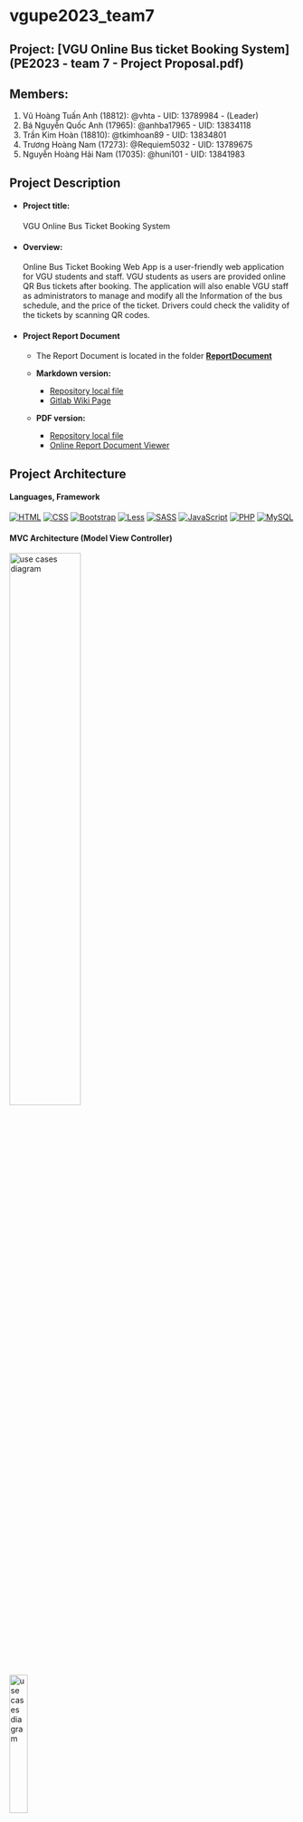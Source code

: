 # vgupe2023_team7
## Project: [VGU Online Bus ticket Booking System](PE2023 - team 7 - Project Proposal.pdf)

## Members: 
 1. Vũ Hoàng Tuấn Anh (18812): @vhta - UID: 13789984 - (Leader)
 2. Bá Nguyễn Quốc Anh (17965): @anhba17965 - UID: 13834118
 3. Trần Kim Hoàn (18810): @tkimhoan89 - UID: 13834801
 4. Trương Hoàng Nam (17273): @Requiem5032 - UID: 13789675
 5. Nguyễn Hoàng Hải Nam (17035): @huni101 - UID: 13841983

## Project Description

- #### Project title: 
    VGU Online Bus Ticket Booking System


- #### Overview: 
    Online Bus Ticket Booking Web App is a user-friendly web application for VGU students and staff. VGU students as users are provided online QR Bus tickets after booking. The application will also enable VGU staff as administrators to manage and modify all the Information of the bus schedule, and the price of the ticket. Drivers could check the validity of the tickets by scanning QR codes.

- #### Project Report Document
    - The Report Document is located in the folder [**ReportDocument**](ReportDocument/)

    - **Markdown version:**
        - [Repository local file](ReportDocument/Team-7-Project-Report.md)
        - [Gitlab Wiki Page](https://gitlab.com/galvdat/vgu_tinyprojects/pe2023/vgupe2023_team7/-/wikis/Team-7-Project-Report)
    - **PDF version:**
        - [Repository local file](ReportDocument/PE2023_Team7_ProjectReport.pdf)
        - [Online Report Document Viewer](https://drive.google.com/file/d/1p67ykhe4eX7x6kO1BOAdxYMtobJVEv3M/view)

## Project Architecture

#### Languages, Framework

 [![HTML][HTML.html]][HTML-url]
 [![CSS][CSS.css]][CSS-url]
 [![Bootstrap][Bootstrap.css]][Bootstrap-url]
 [![Less][Less.js]][Less-url]
 [![SASS][SASS.css]][SASS-url]
 [![JavaScript][JavaScript.js]][JavaScript-url]
 [![PHP][PHP.php]][PHP-url]
 [![MySQL][MySQL.db]][MYSQL-url]

#### MVC Architecture (Model View Controller) 
<img src="Design/Architecture/MVCArchitecture.png" alt="use cases diagram" width="50%"/> <br>

<br>
<img src="Design/Architecture/architecture.png" alt="use cases diagram" width="25%"/> <br>

- #### Model:
    - is a part of the application that represents the data.
    - Client (bus drivers, students) view include all the UI components such as login-page, dashboard.

- #### View:
    - is a part of the application that process the user interaction.
    - The controller will interprets the mouse and keyboard inputs from the user then request the model and view to change as appropriate.
    - When the user login to the system, a system send’s commands to the model to update the UI to the dashboard contain information of that user, if the user change anything, the controller will send commands to the model to update that user information in the database.

- #### Controller:
    - is a part of storing data and its related logic.
    - When a Controller retrieves the students bus ticket information from the database. The model manipulates data and sends it back to the database or uses it to render bus ticket information information to the students.

#### Built With

 [![Docker][Docker.dockerfile]][Docker-url] 

#### Use Cases Diagram
<img src="Design/Diagram/UseCasesDiagram/Final_BusTicketBooking_Use-cases.png" alt="use cases diagram" width="90%"/>

#### Use Cases Diagram
- Student
    - Login <img src="Design/Diagram/ActivityDiagram/Activity1_Student_Login.png" alt="use cases diagram" width="100%"/>
    - View Account Information <img src="Design/Diagram/ActivityDiagram/Activity2_Student_ViewAccountInfo.png" alt="use cases diagram" width="100%"/>
    - Change Password <img src="Design/Diagram/ActivityDiagram/Activity3_Student_ChangePassword.png" alt="use cases diagram" width="100%"/>
    - View Tickets <img src="Design/Diagram/ActivityDiagram/Activity4_Student_ViewTickets.png" alt="use cases diagram" width="100%"/>
    - View Notifications <img src="Design/Diagram/ActivityDiagram/Activity5_Student_ViewNotifications.png" alt="use cases diagram" width="100%"/>
    - Book A Ticket <img src="Design/Diagram/ActivityDiagram/Activity6_Student_Bookaticket.png" alt="use cases diagram" width="100%"/>
    - Logout <img src="Design/Diagram/ActivityDiagram/Activity7_Student_Logout.png" alt="use cases diagram" width="100%"/>

- Admin
    - Login <img src="Design/Diagram/ActivityDiagram/Activity8_Admin_Login.png" alt="use cases diagram" width="100%"/>
    - View Account Information <img src="Design/Diagram/ActivityDiagram/Activity9_Admin_ViewAccountInfo.png" alt="use cases diagram" width="100%"/>
    - Change Password <img src="Design/Diagram/ActivityDiagram/Activity10_Admin_Changepassword.png" alt="use cases diagram" width="100%"/>
    - Change Ticket Price <img src="Design/Diagram/ActivityDiagram/Activity11_Admin_ChangeTicketPrice.png" alt="use cases diagram" width="100%"/>
    - Send Notifications <img src="Design/Diagram/ActivityDiagram/Activity12_Admin_SendNoti.png" alt="use cases diagram" width="100%"/>
    - Add A Ticket <img src="Design/Diagram/ActivityDiagram/Activity13_Admin_AddaTicket.png" alt="use cases diagram" width="100%"/>
    - View Bus Data <img src="Design/Diagram/ActivityDiagram/Activity14_Admin_ViewBusData.png" alt="use cases diagram" width="100%"/>
    - View Ticket Data <img src="Design/Diagram/ActivityDiagram/Activity15_Admin_ViewTicketData.png" alt="use cases diagram" width="100%"/>
    - Logout <img src="Design/Diagram/ActivityDiagram/Activity16_Admin_Logout.png" alt="use cases diagram" width="100%"/>

- Driver
    - Login <img src="Design/Diagram/ActivityDiagram/Activity17_Driver_Login.png" alt="use cases diagram" width="100%"/>
    - View Account Information <img src="Design/Diagram/ActivityDiagram/Activity18_Driver_ViewAccountInfo.png" alt="use cases diagram" width="100%"/>
    - Scan QR Ticket <img src="Design/Diagram/ActivityDiagram/Activity19_Driver_ScanQRTicket.png" alt="use cases diagram" width="100%"/>
    - View Notifications <img src="Design/Diagram/ActivityDiagram/Activity20_Driver_ViewNoti.png" alt="use cases diagram" width="100%"/>
    - Change Password <img src="Design/Diagram/ActivityDiagram/Activity21_Driver_ChangePassword.png" alt="use cases diagram" width="100%"/>
    - Logout <img src="Design/Diagram/ActivityDiagram/Activity22_Driver_Logout.png" alt="use cases diagram" width="100%"/>



#### Sequence Diagram
<img src="Design/Diagram/SequenceDiagram/sequenceDiagram_full_v1.png" alt="sequence diagram" width="90%"/>

#### Entity Relationship Diagram
<img src="Design/Diagram/ERDiagram/Final_BusTicketBookingER.png" alt="entity relationship diagram" width="100%"/>

## Project Setup

#### Requirement
- Docker Engine [(Download Link)](https://www.docker.com/)
- Any Internet browser application: Google Chrome (recommend), Firefox, Microsoft Edge, Opera, Safari, Brave, Chromium etc...

#### Clone the repository
Clone the repo using git

- SSH
    ```bash
    git clone git@gitlab.com:galvdat/vgu_tinyprojects/pe2023/vgupe2023_team7.git
    ```

- HTTPS
    ```bash
    git clone https://gitlab.com/galvdat/vgu_tinyprojects/pe2023/vgupe2023_team7.git
    ```
or simply download the .zip file of the project

#### Open the project
- First, you have to locate the project by going to the folder location [Your_Root_Folder_Location]/Finalize/ <br>
    <img src="Design/img/projectRootFolder.png" alt="project root folder" width="50%"/>

- Make sure that Docker Engine has been already running in your system, then open the current folder in terminal (Terminal could be one of these: Powershell, Bash Shell, CMD Prompt, etc...) <br>
    <img src="Design/img/openTerminal.png" alt="open terminal" width="50%"/>

- Before the next step, make sure that there is no application on your systems are using any 1 of the 3 following ports: **80**, **3307**, and **8081** since our project needs to use these 3 ports for:
    - Web interface: port 80
    - MySQL Database: port 3307
    - phpMyAdmin: port 8081

        - **For Windows**, to check whether a process is running on a specific port, we use this command on Powershell:
    
            ```bash
            Get-Process -Id (Get-NetTCPConnection -LocalPort <PORT_NUMBER>).OwningProcess
            ```
            where <_PORT_NUMBER_> is a parameter 
            
            For example, we want to check if there exists a process running on port 3307 in our system:
            ```bash
            Get-Process -Id (Get-NetTCPConnection -LocalPort 3307).OwningProcess
            ```

            Then if there exists a process running on port 3307, we have to stop this process in order to run the project. Use this command:

            ```bash
            taskkill /PID <PID> /F
            ```
            where <_PID_> is a parameter, which is the Process ID of the process 

            For example, if we want to stop the process which has the PID 19721, we use this command:

            ```bash
            taskkill /PID 19721 /F
            ```
            <br>

        - **For Linux (Debian, Ubuntu)** to check whether a process is running on a specific port, we use this command on Terminal:
            ```bash
            sudo lsof -i TCP:<PORT_NUMBER>
            ```
            where <_PORT_NUMBER_> is a parameter 

            Then if we want to stop a process, we have to use this command:
            ```bash
            sudo kill -9 <PID>
            ```
            where <_PID_> is a parameter, which is the Process ID of the process 
        
- Type this command line on the terminal to run the project containers, the Docker Engine will then automatically download the necessary images for the project
    ```bash
    docker-compose up
    ```
#### Configure the database
- To access the GUI of the database management system, we need to type the following URL in the address bar of any browser and then press Enter (Here I use Google Chrome): 

    ```
    localhost:8081
    ```
    It will look like this:

    <img src="Design/img/phpMyAdminURL.png" alt="phpMyAdminURL" width="50%"/>

- Then we log in to the MySQL Database System by using the following information:
    ```
    Username: root
    Password: 12345
    ```
    It will look like this:

    <img src="Design/img/phpMyAdminSignIn.png" alt="phpMyAdminSignIn" width="40%"/>

- Next, find the Database name **_vgubusdb_** in the database list on the left side bar, select it and go to the **Import** section

    <img src="Design/img/phpMyAdminImportDb.png" alt="phpMyAdminImportDb" width="70%"/>

- In the **_File to import:_** diagbox, we select the **_Choose File_** and then browse for the **_vgubusdb.sql_** SQL schema file (in the folder [Finalize/db_schema](Finalize/db_schema/)). After that, we click **_Import_** to start importing database schema for **_vgubusdb_** database 

    <img src="Design/img/phpMyAdminImportDb2.png" alt="phpMyAdminImportDb2" width="70%"/>

- Now the **_vgubusdb_** database has already been imported from the file. If the **_vgubusdb_** has the following tables and data, the import process is successful, and the database system is ready for use. 

    <img src="Design/img/vgubusdbSchema.png" alt="vgubusdbSchema" width="28%"/>

#### Log in to the Bus Ticket Booking System
- To access the main web app, we need to type the following URL in the address bar of any browser and then press Enter (Here I use Google Chrome): 

    ```
    http://localhost/view/login.php
    ```
    It will look like this:

    <img src="Design/img/Login.png" alt="Login Screen" width="35%"/>

    Here are some sample default accounts for you to test:

    Student 1:
    ```
    User ID: 17965
    Password: 987654321   
    ```

    Student 2:
    ```
    User ID: 18810
    Password: 123456789
    ```

    Student 3:
    ```
    User ID: 18812
    Password: 123456789
    ```


    Admin
    ```
    User ID: admin10
    Password: 123456789
    ```

    Driver
    ```
    User ID: driver20
    Password: 123456789
    ```


For more information, please read carefully the [**ReportDocument PDF**](ReportDocument/PE2023_Team7_ProjectReport.pdf) or [**ReportDocument MD**](ReportDocument/Team-7-Project-Report.md) (or [PDF online file](https://drive.google.com/file/d/1p67ykhe4eX7x6kO1BOAdxYMtobJVEv3M/view))


<!-- All Links -->
[HTML.html]: https://img.shields.io/badge/HTML5-E34F26?style=for-the-badge&logo=html5&logoColor=white
[HTML-url]: https://html.spec.whatwg.org/
[CSS.css]: https://img.shields.io/badge/CSS3-1572B6?style=for-the-badge&logo=css3&logoColor=white
[CSS-url]: https://www.w3.org/TR/CSS/#css
[JavaScript.js]: https://img.shields.io/badge/JavaScript-F7DF1E?style=for-the-badge&logo=javascript&logoColor=black
[JavaScript-url]: https://www.ecma-international.org/publications-and-standards/standards/ecma-262/
[PHP.php]: https://img.shields.io/badge/PHP-777BB4?style=for-the-badge&logo=php&logoColor=white
[PHP-url]: https://www.php.net/
[MySQL.db]: https://img.shields.io/badge/MySQL-005C84?style=for-the-badge&logo=mysql&logoColor=white
[MySQL-url]: https://www.mysql.com/
[Docker.dockerfile]: https://img.shields.io/badge/dockerhub-images-important.svg?logo=Docker
[Docker-url]: https://www.docker.com/
[Bootstrap.css]: https://img.shields.io/badge/Bootstrap-563D7C?style=for-the-badge&logo=bootstrap&logoColor=white
[Bootstrap-url]: https://getbootstrap.com/
[Less.js]: https://img.shields.io/badge/less-2B4C80?style=for-the-badge&logo=less&logoColor=white
[Less-url]: https://lesscss.org/
[SASS.css]: https://img.shields.io/badge/SASS-hotpink.svg?style=for-the-badge&logo=SASS&logoColor=white
[SASS-url]: https://sass-lang.com/